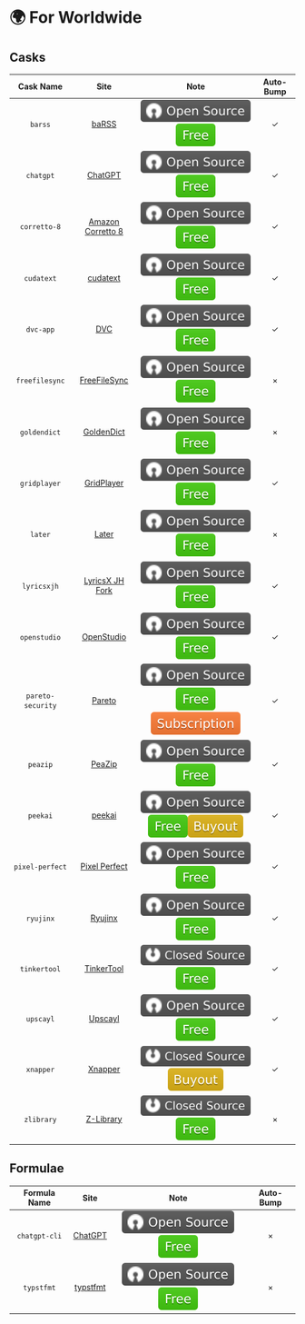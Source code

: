 # 🌍 For Worldwide

## Casks

|     Cask Name     |                                Site                                |                             Note                             | Auto-Bump |
| :---------------: | :----------------------------------------------------------------: | :----------------------------------------------------------: | :-------: |
|      `barss`      |             [baRSS](https://relikd.de/projects/barss)              |           ![a](./assets/a.svg)![1](./assets/1.svg)           |     ✓     |
|     `chatgpt`     |            [ChatGPT](https://github.com/lencx/ChatGPT)             |           ![a](./assets/a.svg)![1](./assets/1.svg)           |     ✓     |
|   `corretto-8`    |    [Amazon Corretto 8](https://github.com/corretto/corretto-8)     |           ![a](./assets/a.svg)![1](./assets/1.svg)           |     ✓     |
|    `cudatext`     |               [cudatext](https://cudatext.github.io)               |           ![a](./assets/a.svg)![1](./assets/1.svg)           |     ✓     |
|     `dvc-app`     |                       [DVC](https://dvc.org)                       |           ![a](./assets/a.svg)![1](./assets/1.svg)           |     ✓     |
|  `freefilesync`   |              [FreeFileSync](https://freefilesync.org)              |           ![a](./assets/a.svg)![1](./assets/1.svg)           |     ×     |
|   `goldendict`    |     [GoldenDict](https://github.com/xiaoyifang/goldendict-ng)      |           ![a](./assets/a.svg)![1](./assets/1.svg)           |     ×     |
|   `gridplayer`    |        [GridPlayer](https://github.com/vzhd1701/gridplayer)        |           ![a](./assets/a.svg)![1](./assets/1.svg)           |     ✓     |
|      `later`      |                   [Later](https://getlater.app)                    |           ![a](./assets/a.svg)![1](./assets/1.svg)           |     ×     |
|    `lyricsxjh`    | [LyricsX JH Fork](https://github.com/JH-Application-Forks/LyricsX) |           ![a](./assets/a.svg)![1](./assets/1.svg)           |     ✓     |
|   `openstudio`    |          [OpenStudio](https://github.com/NREL/OpenStudio)          |           ![a](./assets/a.svg)![1](./assets/1.svg)           |     ✓     |
| `pareto-security` |                [Pareto](https://paretosecurity.com)                | ![a](./assets/a.svg)![1](./assets/1.svg)![3](./assets/3.svg) |     ✓     |
|     `peazip`      |             [PeaZip](https://github.com/peazip/PeaZip)             |           ![a](./assets/a.svg)![1](./assets/1.svg)           |     ✓     |
|     `peekai`      |        [peekai](https://prateekkeshari.gumroad.com/l/peek)         | ![a](./assets/a.svg)![1](./assets/1.svg)![2](./assets/2.svg) |     ✓     |
|  `pixel-perfect`  | [Pixel Perfect](https://github.com/cormiertyshawn895/PixelPerfect) |           ![a](./assets/a.svg)![1](./assets/1.svg)           |     ✓     |
|     `ryujinx`     |                   [Ryujinx](https://ryujinx.org)                   |           ![a](./assets/a.svg)![1](./assets/1.svg)           |     ✓     |
|   `tinkertool`    |     [TinkerTool](https://www.bresink.com/osx/TinkerTool.html)      |           ![b](./assets/b.svg)![1](./assets/1.svg)           |     ✓     |
|     `upscayl`     |                   [Upscayl](https://upscayl.org)                   |           ![a](./assets/a.svg)![1](./assets/1.svg)           |     ✓     |
|     `xnapper`     |                   [Xnapper](https://xnapper.com)                   |           ![b](./assets/b.svg)![2](./assets/2.svg)           |     ✓     |
|    `zlibrary`     |               [Z-Library](https://zlibrary-asia.se)                |           ![b](./assets/b.svg)![1](./assets/1.svg)           |     ×     |

## Formulae

| Formula Name  |                         Site                          |                   Note                   | Auto-Bump |
| :-----------: | :---------------------------------------------------: | :--------------------------------------: | :-------: |
| `chatgpt-cli` |      [ChatGPT](https://github.com/j178/chatgpt)       | ![a](./assets/a.svg)![1](./assets/1.svg) |     ×     |
|  `typstfmt`   | [typstfmt](https://github.com/astrale-sharp/typstfmt) | ![a](./assets/a.svg)![1](./assets/1.svg) |     ×     |
